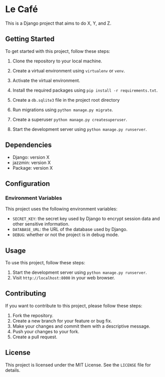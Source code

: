 # Le Café

This is a Django project that aims to do X, Y, and Z.

## Getting Started

To get started with this project, follow these steps:

1. Clone the repository to your local machine.
2. Create a virtual environment using `virtualenv` or `venv`.
3. Activate the virtual environment.
4. Install the required packages using `pip install -r requirements.txt`.

5. Create a `db.sqlite3` file in the project root directory 
6. Run migrations using `python manage.py migrate`.
7. Create a superuser `python manage.py createsuperuser`.
8. Start the development server using `python manage.py runserver`.

## Dependencies

- Django: version X
- jazzmin: version X
- Package: version X

## Configuration

### Environment Variables

This project uses the following environment variables:

- `SECRET_KEY`: the secret key used by Django to encrypt session data and other sensitive information.
- `DATABASE_URL`: the URL of the database used by Django.
- `DEBUG`: whether or not the project is in debug mode.

## Usage

To use this project, follow these steps:

1. Start the development server using `python manage.py runserver`.
2. Visit `http://localhost:8000` in your web browser.

## Contributing

If you want to contribute to this project, please follow these steps:

1. Fork the repository.
2. Create a new branch for your feature or bug fix.
3. Make your changes and commit them with a descriptive message.
4. Push your changes to your fork.
5. Create a pull request.

## License

This project is licensed under the MIT License. See the `LICENSE` file for details.